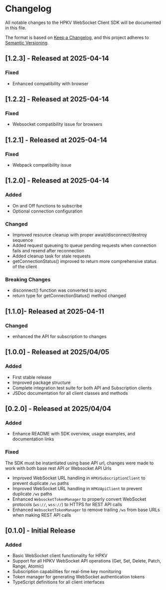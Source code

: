 # Changelog

All notable changes to the HPKV WebSocket Client SDK will be documented in this file.

The format is based on [Keep a Changelog](https://keepachangelog.com/en/1.0.0/),
and this project adheres to [Semantic Versioning](https://semver.org/spec/v2.0.0.html).

## [1.2.3] - Released at 2025-04-14
### Fixed
- Enhanced compatibility with browser

## [1.2.2] - Released at 2025-04-14
### Fixed
- Websocket compatibility issue for browsers

## [1.2.1] - Released at 2025-04-14
### Fixed
- Webpack compatibility issue

## [1.2.0] - Released at 2025-04-14
### Added
- On and Off functions to subscribe
- Optional connection configuration

### Changed
- Improved resource cleanup with proper await/disconnect/destroy sequence
- Added request queueing to queue pending requests when connection fails and resend after reconnection
- Added cleanup task for stale requests
- getConnectionStatus() improved to return more comprehensive status of the client

### Breaking Changes
- disconnect() function was converted to async
- return type for getConnectionStatus() method changed

## [1.1.0]- Released at 2025-04-11
### Changed
- enhanced the API for subscription to changes


## [1.0.0] - Released at 2025/04/05

### Added
- First stable release
- Improved package structure
- Complete integration test suite for both API and Subscription clients
- JSDoc documentation for all client classes and methods

## [0.2.0] - Released at 2025/04/04

### Added
- Enhance README with SDK overview, usage examples, and documentation links

### Fixed
The SDK must be instantiated using base API url, changes were made to work with both base rest API or Websocket API Urls
- Improved WebSocket URL handling in `HPKVSubscriptionClient` to prevent duplicate `/ws` paths
- Improved WebSocket URL handling in `HPKVApiClient` to prevent duplicate `/ws` paths
- Enhanced `WebsocketTokenManager` to properly convert WebSocket protocols (`ws://`, `wss://`) to HTTPS for REST API calls
- Enhanced `WebsocketTokenManager` to remove trailing `/ws` from base URLs when making REST API calls

## [0.1.0] - Initial Release

### Added
- Basic WebSocket client functionality for HPKV
- Support for all HPKV WebSocket API operations (Get, Set, Delete, Patch, Range, Atomic)
- Subscription capabilities for real-time key monitoring
- Token manager for generating WebSocket authentication tokens
- TypeScript definitions for all client interfaces 